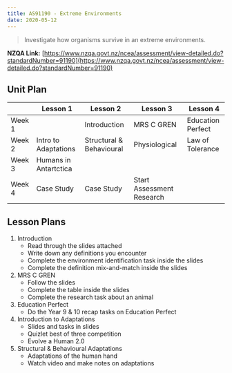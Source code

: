 ```yaml
---
title: AS91190 - Extreme Environments
date: 2020-05-12
---
```


> Investigate how organisms survive in an extreme environments.

__NZQA Link:__ [https://www.nzqa.govt.nz/ncea/assessment/view-detailed.do?standardNumber=91190](https://www.nzqa.govt.nz/ncea/assessment/view-detailed.do?standardNumber=91190)

## Unit Plan


|        | Lesson 1              | Lesson 2                 | Lesson 3                  | Lesson 4          |
|--------|-----------------------|--------------------------|---------------------------|-------------------|
| Week 1 |                       | Introduction             | MRS C GREN                | Education Perfect |
| Week 2 | Intro to Adaptations  | Structural & Behavioural | Physiological             | Law of Tolerance  |
| Week 3 | Humans in Antartctica |                          |                           |                   |
| Week 4 | Case Study            | Case Study               | Start Assessment Research |                   |

## Lesson Plans

1. Introduction
    - Read through the slides attached
    - Write down any definitions you encounter
    - Complete the environment identification task inside the slides
    - Complete the definition mix-and-match inside the slides
2. MRS C GREN
    - Follow the slides
    - Complete the table inside the slides
    - Complete the research task about an animal
3. Education Perfect
    - Do the Year 9 & 10 recap tasks on Education Perfect
4. Introduction to Adaptations
    - Slides and tasks in slides
    - Quizlet best of three competition
    - Evolve a Human 2.0
5. Structural & Behavioural Adaptations
    - Adaptations of the human hand
    - Watch video and make notes on adaptations